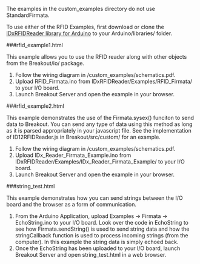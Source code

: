The examples in the custom_examples directory do not use StandardFirmata.

To use either of the RFID Examples, first download or clone the [IDxRFIDReader library for Arduino](https://github.com/soundanalogous/IDxRFIDReader) to your Arduino/libraries/ folder.

###rfid_example1.html

This example allows you to use the RFID reader along with other objects from the Breakout/io/ package.

1. Follow the wiring diagram in /custom_examples/schematics.pdf.
2. Upload RFID_Firmata.ino from IDxRFIDReader/Examples/RFID_Firmata/ to your I/O board.
3. Launch Breakout Server and open the example in your browser.

###rfid_example2.html

This example demonstrates the use of the Firmata.sysex() funciton to send data to Breakout. You can send any type of data using this method as long as it is parsed appropriately in your javascript file. See the implementation of ID12RFIDReader.js in Breakout/src/custom/ for an example.

1. Follow the wiring diagram in /custom_examples/schematics.pdf.
2. Upload IDx_Reader_Firmata_Example.ino from IDxRFIDReader/Examples/IDx_Reader_Firmata_Example/ to your I/O board. 
3. Launch Breakout Server and open the example in your browser.

###string_test.html

This example demonstrates how you can send strings between the I/O board and the browser as a form of communication.

1. From the Arduino Application, upload Examples -> Firmata -> EchoString.ino to your I/O board. Look over the code in EchoString to see how Firmata.sendString() is used to send string data and how the stringCallback function is used to process incoming strings (from the computer). In this example the string data is simply echoed back.
2. Once the EchoString has been uploaded to your I/O board, launch Breakout Server and open string_test.html in a web browser.